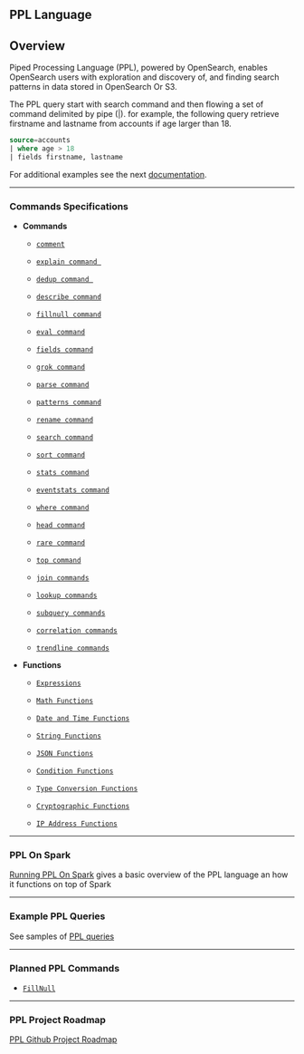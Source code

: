 
## PPL Language

## Overview

Piped Processing Language (PPL), powered by OpenSearch, enables OpenSearch users with exploration and discovery of, and finding search patterns in data stored in OpenSearch Or S3.

The PPL query start with search command and then flowing a set of command delimited by pipe (|).
for example, the following query retrieve firstname and lastname from accounts if age larger than 18.

```sql
source=accounts
| where age > 18
| fields firstname, lastname
```

For additional examples see the next [documentation](PPL-Example-Commands.md). 

---
### Commands Specifications


* **Commands**

    - [`comment`](ppl-comment.md)

    - [`explain command `](PPL-Example-Commands.md/#explain)
  
    - [`dedup command `](ppl-dedup-command.md)

    - [`describe command`](PPL-Example-Commands.md/#describe)
  
    - [`fillnull command`](ppl-fillnull-command.md)

    - [`eval command`](ppl-eval-command.md)

    - [`fields command`](ppl-fields-command.md)

    - [`grok command`](ppl-grok-command.md)

    - [`parse command`](ppl-parse-command.md)

    - [`patterns command`](ppl-patterns-command.md)

    - [`rename command`](ppl-rename-command.md)

    - [`search command`](ppl-search-command.md)

    - [`sort command`](ppl-sort-command.md)

    - [`stats command`](ppl-stats-command.md)

    - [`eventstats command`](ppl-eventstats-command.md)

    - [`where command`](ppl-where-command.md)

    - [`head command`](ppl-head-command.md)

    - [`rare command`](ppl-rare-command.md)

    - [`top command`](ppl-top-command.md)

    - [`join commands`](ppl-join-command.md)
  
    - [`lookup commands`](ppl-lookup-command.md)
  
    - [`subquery commands`](ppl-subquery-command.md)
  
    - [`correlation commands`](ppl-correlation-command.md)
  
    - [`trendline commands`](ppl-trendline-command.md)

* **Functions**

    - [`Expressions`](functions/ppl-expressions.md)

    - [`Math Functions`](functions/ppl-math.md)

    - [`Date and Time Functions`](functions/ppl-datetime.md) 

    - [`String Functions`](functions/ppl-string.md)

    - [`JSON Functions`](functions/ppl-json.md)

    - [`Condition Functions`](functions/ppl-condition.md)

    - [`Type Conversion Functions`](functions/ppl-conversion.md)

    - [`Cryptographic Functions`](functions/ppl-cryptographic.md)

    - [`IP Address Functions`](functions/ppl-ip.md)

---
### PPL On Spark

[Running PPL On Spark](PPL-on-Spark.md) gives a basic overview of the PPL language an how it functions on top of Spark


---
### Example PPL Queries
See samples of [PPL queries](PPL-Example-Commands.md) 

---
### Planned PPL Commands

 - [`FillNull`](planning/ppl-fillnull-command.md)

---
### PPL Project Roadmap
[PPL Github Project Roadmap](https://github.com/orgs/opensearch-project/projects/214)